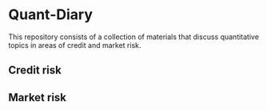 # Quant-Diary

This repository consists of a collection of materials that discuss quantitative topics in areas of credit and market risk.

## Credit risk

## Market risk
